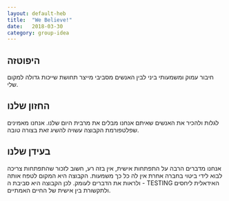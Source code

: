 ```yaml
---
layout: default-heb
title:  "We Believe!"
date:   2018-03-30
category: group-idea
---
```


## היפוטזה
חיבור עמוק ומשמעותי ביני לבין האנשים מסביבי מייצר תחושת שייכות גדולה למקום שלי.

## החזון שלנו
לגלות ולהכיר את האנשים שאיתם אנחנו מבלים את מרבית היום שלנו.
אנחנו מאמינים שפלטפורמת הקבוצה עשויה להשיג זאת בצורה טובה.

## בעידן שלנו
אנחנו מדברים הרבה על התפתחות אישית, אין בזה רע, חשוב לזכור שהתפתחות צריכה לבוא לידי ביטוי בחברה אחרת אין לה כל כך משמעות. הקבוצה היא המקום לטפח אותה ולראות את הדברים לעומק.
לכן הקבוצה היא סביבת ה - TESTING האידאלית ליחסים ולתקשורת בין אישית של החיים האמתיים.
